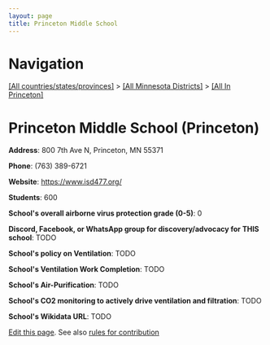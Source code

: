 ```yaml
---
layout: page
title: Princeton Middle School
---
```

# Navigation

[[All countries/states/provinces]](../../..) > [[All Minnesota Districts]](../..) > [[All In Princeton]](..)

# Princeton Middle School (Princeton)

**Address**: 800 7th Ave N, Princeton, MN 55371

**Phone**: (763) 389-6721

**Website**: <https://www.isd477.org/>

**Students**: 600

**School's overall airborne virus protection grade (0-5)**: 0

**Discord, Facebook, or WhatsApp group for discovery/advocacy for THIS school**: TODO

**School's policy on Ventilation**: TODO

**School's Ventilation Work Completion**: TODO

**School's Air-Purification**: TODO

**School's CO2 monitoring to actively drive ventilation and filtration**: TODO

**School's Wikidata URL**: TODO


[Edit this page](https://github.com/ventilate-schools/MN/edit/main/./Princeton/Princeton_Middle_School.md). See also [rules for contribution](../../../contribution-rules/)